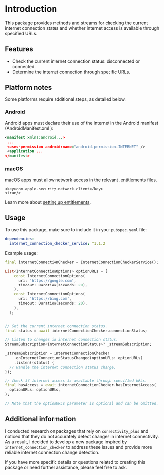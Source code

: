 <!--
This README describes the package. If you publish this package to pub.dev,
this README's contents appear on the landing page for your package.

For information about how to write a good package README, see the guide for
[writing package pages](https://dart.dev/guides/libraries/writing-package-pages).

For general information about developing packages, see the Dart guide for
[creating packages](https://dart.dev/guides/libraries/create-library-packages)
and the Flutter guide for
[developing packages and plugins](https://flutter.dev/developing-packages).
-->

# **Introduction**

This package provides methods and streams for checking the current
internet connection status and whether internet access is available
through specified URLs.

## **Features**

- Check the current internet connection status: disconnected or connected.
- Determine the internet connection through specific URLs.

## Platform notes

Some platforms require additional steps, as detailed below.

### Android

Android apps must declare their use of the internet in the Android manifest (AndroidManifest.xml ):

```xml
<manifest xmlns:android...>
 ...
 <uses-permission android:name="android.permission.INTERNET" />
 <application ...
</manifest>
```

### macOS

macOS apps must allow network access in the relevant .entitlements files.

```entitlements
<key>com.apple.security.network.client</key>
<true/>
```

Learn more about [setting up entitlements](https://flutter.dev/developing-packages).

## **Usage**

To use this package, make sure to include it in your `pubspec.yaml` file:

```yaml
dependencies:
  internet_connection_checker_service: ^1.1.2
```

Example usage:

```dart
final internetConnectionChecker = InternetConnectionCheckerService();

List<InternetConnectionOptions> optionURLs = [
    const InternetConnectionOptions(
      uri: 'https://google.com',
      timeout: Duration(seconds: 20),
    ),
    const InternetConnectionOptions(
      uri: 'https://bing.com',
      timeout: Duration(seconds: 20),
    ),
  ];


// Get the current internet connection status.
final status = await internetConnectionChecker.connectionStatus;

// Listen to changes in internet connection status.
StreamSubscription<InternetConnectionStatus>? _streamSubscription;

_streamSubscription = internetConnectionChecker
    .onInternetConnectionStatusChanged(optionURLs: optionURLs)
    .listen((status) {
  // Handle the internet connection status change.
});

// Check if internet access is available through specified URLs.
final hasAccess = await internetConnectionChecker.hasInternetAccess(
  optionURLs: optionURLs,
);

// Note that the optionURLs parameter is optional and can be omitted.
```

## **Additional information**

I conducted research on packages that rely on `connectivity_plus` and noticed that they do not accurately detect changes in internet connectivity. As a result, I decided to develop a new package inspired by `internet_connection_checker` to address these issues and provide more reliable internet connection change detection.

If you have more specific details or questions related to creating this package or need further assistance, please feel free to ask.
